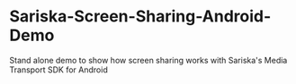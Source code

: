 # Sariska-Screen-Sharing-Android-Demo
Stand alone demo to show how screen sharing works with Sariska's Media Transport SDK for Android
